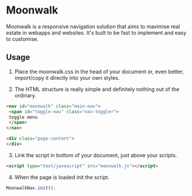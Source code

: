 # Moonwalk

Moonwalk is a responsive navigation solution that aims to maximise real estate in webapps and websites. It's built to be fast to implement and easy to customise.

## Usage

1. Place the moonwalk.css in the head of your document or, even better, import/copy it directly into your own styles.

2. The HTML structure is really simple and definitely nothing out of the ordinary.

```html
<nav id="moonwalk" class="main-nav">
 <span id="toggle-nav" class="nav-toggler">
 toggle menu
 </span>
</nav>

<div class="page-content">
</div>
```

3. Link the script in bottom of your document, just above your scripts.

```html
<script type="text/javascript" src="moonwalk.js"></script>
```

4. When the page is loaded init the script.

```javascript
MoonwalkNav.init();
```